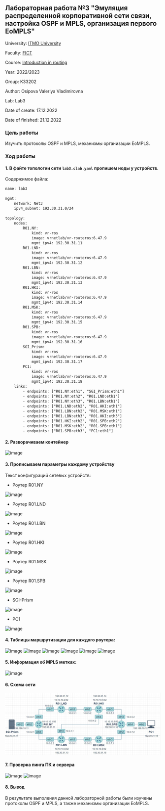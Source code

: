 ## Лабораторная работа №3 "Эмуляция распределенной корпоративной сети связи, настройка OSPF и MPLS, организация первого EoMPLS"

University: [ITMO University](https://itmo.ru/ru/)

Faculty: [FICT](https://fict.itmo.ru)

Course: [Introduction in routing](https://github.com/itmo-ict-faculty/introduction-in-routing)

Year: 2022/2023

Group: K33202

Author: Osipova Valeriya Vladimirovna

Lab: Lab3

Date of create: 17.12.2022

Date of finished: 21.12.2022

### Цель работы
Изучить протоколы OSPF и MPLS, механизмы организации EoMPLS.

### Ход работы
#### 1. В файте топологии сети ```lab3.clab.yaml``` пропишем ноды у устройств.
Содержимое файла:
```
name: lab3

mgmt:
    network: Net3
    ipv4_subnet: 192.30.31.0/24

topology:
    nodes:
        R01.NY:
            kind: vr-ros
            image: vrnetlab/vr-routeros:6.47.9
            mgmt_ipv4: 192.30.31.11
        R01.LND:
            kind: vr-ros
            image: vrnetlab/vr-routeros:6.47.9
            mgmt_ipv4: 192.30.31.12
        R01.LBN:
            kind: vr-ros
            image: vrnetlab/vr-routeros:6.47.9
            mgmt_ipv4: 192.30.31.13
        R01.HKI:
            kind: vr-ros
            image: vrnetlab/vr-routeros:6.47.9
            mgmt_ipv4: 192.30.31.14
        R01.MSK:
            kind: vr-ros
            image: vrnetlab/vr-routeros:6.47.9
            mgmt_ipv4: 192.30.31.15
        R01.SPB:
            kind: vr-ros
            image: vrnetlab/vr-routeros:6.47.9
            mgmt_ipv4: 192.30.31.16
        SGI_Prism:
            kind: vr-ros
            image: vrnetlab/vr-routeros:6.47.9
            mgmt_ipv4: 192.30.31.17
        PC1:
            kind: vr-ros
            image: vrnetlab/vr-routeros:6.47.9
            mgmt_ipv4: 192.30.31.18
    links:
        - endpoints: ["R01.NY:eth1", "SGI_Prism:eth1"]
        - endpoints: ["R01.NY:eth2", "R01.LND:eth1"]
        - endpoints: ["R01.NY:eth3", "R01.LBN:eth1"]
        - endpoints: ["R01.LND:eth2", "R01.HKI:eth1"]
        - endpoints: ["R01.LBN:eth2", "R01.MSK:eth1"]
        - endpoints: ["R01.LBN:eth3", "R01.HKI:eth3"]
        - endpoints: ["R01.HKI:eth2", "R01.SPB:eth2"]
        - endpoints: ["R01.MSK:eth2", "R01.SPB:eth1"]
        - endpoints: ["R01.SPB:eth3", "PC1:eth1"]
```

#### 2. Разворачиваем контейнер 
![image](https://user-images.githubusercontent.com/64967406/208748337-9ba00c2b-332d-432a-98ab-723dd760fb3c.png)

#### 3. Прописываем параметры каждому устройству
Текст конфигураций сетевых устройств:
- Роутер R01.NY

![image](https://user-images.githubusercontent.com/64967406/208748936-21aad112-b731-4bcd-8121-a5c6268510e9.png)

- Роутер R01.LND

![image](https://user-images.githubusercontent.com/64967406/208748995-dd493e65-dedf-419d-91f0-7dbc80ec409f.png)

- Роутер R01.LBN

![image](https://user-images.githubusercontent.com/64967406/208749020-3fec6d71-1a45-4019-88d1-b9d7c6349456.png)

- Роутер R01.HKI

![image](https://user-images.githubusercontent.com/64967406/208749044-a71f5c31-1c7d-4064-8c90-5c2f55ac18e5.png)

- Роутер R01.MSK

![image](https://user-images.githubusercontent.com/64967406/208749078-2a27cb8d-d432-48b1-bcfa-a5262682bb34.png)

- Роутер R01.SPB

![image](https://user-images.githubusercontent.com/64967406/208749111-84f96504-79ff-4503-b0eb-2474697f64f6.png)

- SGI-Prism

![image](https://user-images.githubusercontent.com/64967406/208749132-7581df16-b5ff-43d8-8bcf-30cc45496346.png)

- PC1

![image](https://user-images.githubusercontent.com/64967406/208749158-6d359ba9-cf2f-4eb0-8952-d88f2227fe15.png)

#### 4. Таблицы маршрутизации для каждого роутера:
![image](https://user-images.githubusercontent.com/64967406/208749449-8bced840-a35c-4ea2-8096-89928e60340c.png)
![image](https://user-images.githubusercontent.com/64967406/208749506-73bb199e-c2da-4661-bb5a-1f25963a1580.png)
![image](https://user-images.githubusercontent.com/64967406/208749525-881cad9b-858d-404c-88c1-2237e476de0a.png)
![image](https://user-images.githubusercontent.com/64967406/208749545-477ed878-2cbb-4257-ae27-c28f6705eb31.png)
![image](https://user-images.githubusercontent.com/64967406/208749563-c52f55d2-6957-4e2e-981e-4969c48e1680.png)
![image](https://user-images.githubusercontent.com/64967406/208749589-40185275-2ab2-4619-a629-00b139287de7.png)

#### 5. Информация об MPLS метках:
![image](https://user-images.githubusercontent.com/64967406/208749822-4550cd53-e49c-46a3-9816-8afd21119230.png)

#### 6. Схема сети
![image](./lab3-scheme.jpg)
#### 7. Проверка пинга ПК и сервера
![image](https://user-images.githubusercontent.com/64967406/208754908-09103fb4-8a9b-4ea3-929f-881134c80155.png)
![image](https://user-images.githubusercontent.com/64967406/208754943-c550ca3b-964f-4499-8f3c-7c893f004ad5.png)

#### 8. Вывод
В результате выполения данной лабораторной работы были изучены протоколы OSPF и MPLS, а также механизмы организации EoMPLS.
